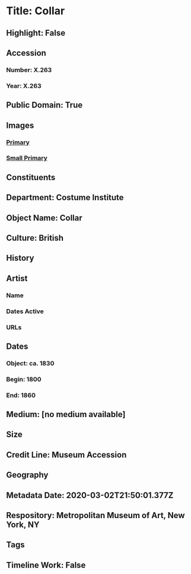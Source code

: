 # Title: Collar
## Highlight: False
## Accession
### Number: X.263
### Year: X.263
## Public Domain: True
## Images
### [Primary](https://images.metmuseum.org/CRDImages/ci/original/X263.jpg)
### [Small Primary](https://images.metmuseum.org/CRDImages/ci/web-large/X263.jpg)
## Constituents
## Department: Costume Institute
## Object Name: Collar
## Culture: British
## History
## Artist
### Name
### Dates Active
### URLs
## Dates
### Object: ca. 1830
### Begin: 1800
### End: 1860
## Medium: [no medium available]
## Size
## Credit Line: Museum Accession
## Geography
## Metadata Date: 2020-03-02T21:50:01.377Z
## Respository: Metropolitan Museum of Art, New York, NY
## Tags
## Timeline Work: False